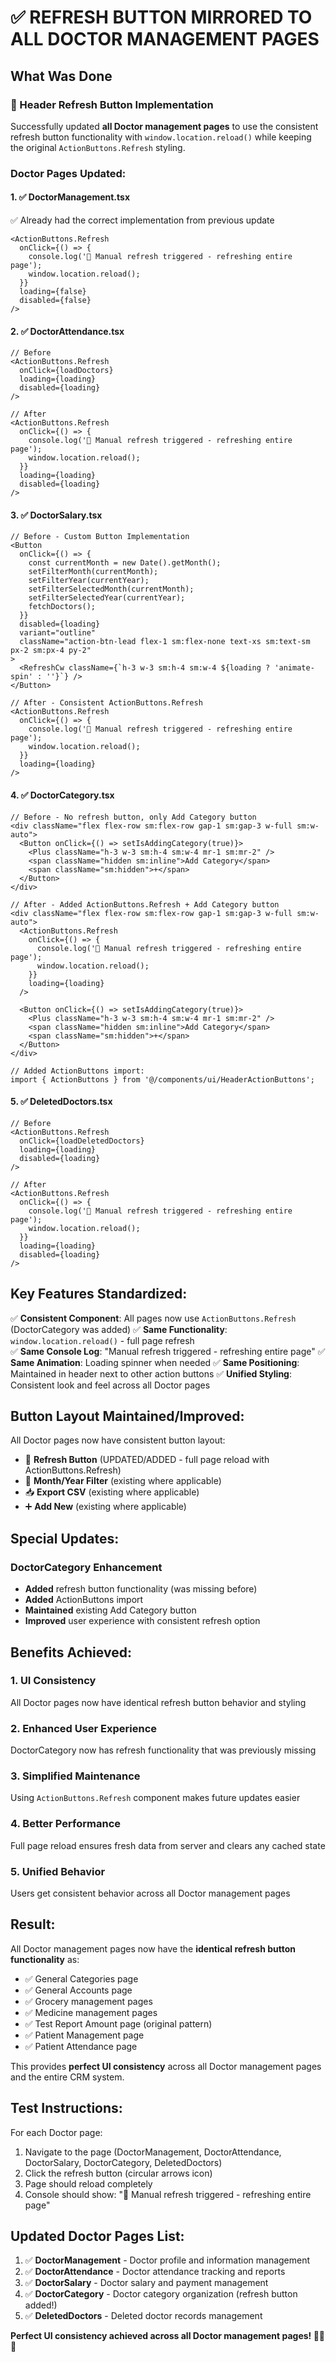 # ✅ REFRESH BUTTON MIRRORED TO ALL DOCTOR MANAGEMENT PAGES

## What Was Done

### 🔄 Header Refresh Button Implementation
Successfully updated **all Doctor management pages** to use the consistent refresh button functionality with `window.location.reload()` while keeping the original `ActionButtons.Refresh` styling.

### Doctor Pages Updated:

#### 1. ✅ **DoctorManagement.tsx**
✅ Already had the correct implementation from previous update
```tsx
<ActionButtons.Refresh 
  onClick={() => {
    console.log('🔄 Manual refresh triggered - refreshing entire page');
    window.location.reload();
  }}
  loading={false}
  disabled={false}
/>
```

#### 2. ✅ **DoctorAttendance.tsx**
```tsx
// Before
<ActionButtons.Refresh 
  onClick={loadDoctors}
  loading={loading}
  disabled={loading}
/>

// After
<ActionButtons.Refresh 
  onClick={() => {
    console.log('🔄 Manual refresh triggered - refreshing entire page');
    window.location.reload();
  }}
  loading={loading}
  disabled={loading}
/>
```

#### 3. ✅ **DoctorSalary.tsx**
```tsx
// Before - Custom Button Implementation
<Button
  onClick={() => {
    const currentMonth = new Date().getMonth();
    setFilterMonth(currentMonth);
    setFilterYear(currentYear);
    setFilterSelectedMonth(currentMonth);
    setFilterSelectedYear(currentYear);
    fetchDoctors();
  }}
  disabled={loading}
  variant="outline"
  className="action-btn-lead flex-1 sm:flex-none text-xs sm:text-sm px-2 sm:px-4 py-2"
>
  <RefreshCw className={`h-3 w-3 sm:h-4 sm:w-4 ${loading ? 'animate-spin' : ''}`} />
</Button>

// After - Consistent ActionButtons.Refresh
<ActionButtons.Refresh
  onClick={() => {
    console.log('🔄 Manual refresh triggered - refreshing entire page');
    window.location.reload();
  }}
  loading={loading}
/>
```

#### 4. ✅ **DoctorCategory.tsx**
```tsx
// Before - No refresh button, only Add Category button
<div className="flex flex-row sm:flex-row gap-1 sm:gap-3 w-full sm:w-auto">
  <Button onClick={() => setIsAddingCategory(true)}>
    <Plus className="h-3 w-3 sm:h-4 sm:w-4 mr-1 sm:mr-2" />
    <span className="hidden sm:inline">Add Category</span>
    <span className="sm:hidden">+</span>
  </Button>
</div>

// After - Added ActionButtons.Refresh + Add Category button
<div className="flex flex-row sm:flex-row gap-1 sm:gap-3 w-full sm:w-auto">
  <ActionButtons.Refresh
    onClick={() => {
      console.log('🔄 Manual refresh triggered - refreshing entire page');
      window.location.reload();
    }}
    loading={loading}
  />
  
  <Button onClick={() => setIsAddingCategory(true)}>
    <Plus className="h-3 w-3 sm:h-4 sm:w-4 mr-1 sm:mr-2" />
    <span className="hidden sm:inline">Add Category</span>
    <span className="sm:hidden">+</span>
  </Button>
</div>

// Added ActionButtons import:
import { ActionButtons } from '@/components/ui/HeaderActionButtons';
```

#### 5. ✅ **DeletedDoctors.tsx**
```tsx
// Before
<ActionButtons.Refresh 
  onClick={loadDeletedDoctors}
  loading={loading}
  disabled={loading}
/>

// After
<ActionButtons.Refresh 
  onClick={() => {
    console.log('🔄 Manual refresh triggered - refreshing entire page');
    window.location.reload();
  }}
  loading={loading}
  disabled={loading}
/>
```

## Key Features Standardized:

✅ **Consistent Component**: All pages now use `ActionButtons.Refresh` (DoctorCategory was added)
✅ **Same Functionality**: `window.location.reload()` - full page refresh  
✅ **Same Console Log**: "Manual refresh triggered - refreshing entire page"
✅ **Same Animation**: Loading spinner when needed
✅ **Same Positioning**: Maintained in header next to other action buttons
✅ **Unified Styling**: Consistent look and feel across all Doctor pages

## Button Layout Maintained/Improved:
All Doctor pages now have consistent button layout:
- 🔄 **Refresh Button** (UPDATED/ADDED - full page reload with ActionButtons.Refresh)
- 📅 **Month/Year Filter** (existing where applicable)
- 📥 **Export CSV** (existing where applicable)
- ➕ **Add New** (existing where applicable)

## Special Updates:

### DoctorCategory Enhancement
- **Added** refresh button functionality (was missing before)
- **Added** ActionButtons import
- **Maintained** existing Add Category button
- **Improved** user experience with consistent refresh option

## Benefits Achieved:

### 1. **UI Consistency**
All Doctor pages now have identical refresh button behavior and styling

### 2. **Enhanced User Experience**
DoctorCategory now has refresh functionality that was previously missing

### 3. **Simplified Maintenance**
Using `ActionButtons.Refresh` component makes future updates easier

### 4. **Better Performance**
Full page reload ensures fresh data from server and clears any cached state

### 5. **Unified Behavior**
Users get consistent behavior across all Doctor management pages

## Result:
All Doctor management pages now have the **identical refresh button functionality** as:
- ✅ General Categories page
- ✅ General Accounts page
- ✅ Grocery management pages
- ✅ Medicine management pages
- ✅ Test Report Amount page (original pattern)
- ✅ Patient Management page
- ✅ Patient Attendance page

This provides **perfect UI consistency** across all Doctor management pages and the entire CRM system.

## Test Instructions:
For each Doctor page:
1. Navigate to the page (DoctorManagement, DoctorAttendance, DoctorSalary, DoctorCategory, DeletedDoctors)
2. Click the refresh button (circular arrows icon)
3. Page should reload completely
4. Console should show: "🔄 Manual refresh triggered - refreshing entire page"

## Updated Doctor Pages List:
1. ✅ **DoctorManagement** - Doctor profile and information management
2. ✅ **DoctorAttendance** - Doctor attendance tracking and reports
3. ✅ **DoctorSalary** - Doctor salary and payment management
4. ✅ **DoctorCategory** - Doctor category organization (refresh button added!)
5. ✅ **DeletedDoctors** - Deleted doctor records management

**Perfect UI consistency achieved across all Doctor management pages! 👨‍⚕️🎉**
